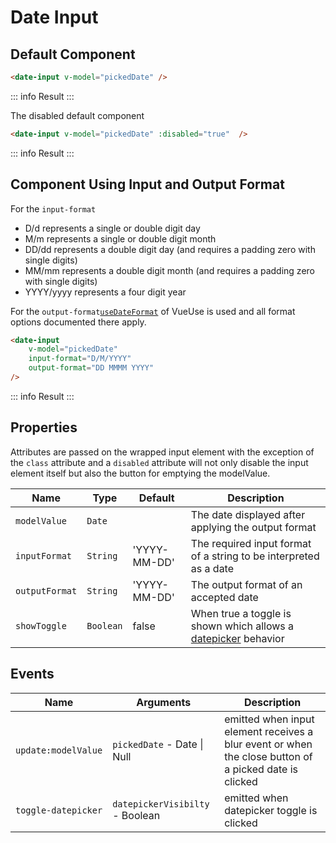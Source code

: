 <script setup>
    import DateInput from "../../src/components/DateInput.vue"
    import { ref } from "vue"
    const pickedDate = ref(null)
</script>

# Date Input

## Default Component
```html
<date-input v-model="pickedDate" />
```
::: info Result
<date-input v-model="pickedDate" />
:::

The disabled default component

```html
<date-input v-model="pickedDate" :disabled="true"  />
```
::: info Result
<date-input v-model="pickedDate" :disabled="true" />
:::

## Component Using Input and Output Format
For the `input-format`
- D/d represents a single or double digit day
- M/m represents a single or double digit month
- DD/dd represents a double digit day (and requires a padding zero with single digits)
- MM/mm represents a double digit month (and requires a padding zero with single digits)
- YYYY/yyyy represents a four digit year

For the `output-format`[`useDateFormat`](https://vueuse.org/shared/useDateFormat) of VueUse is used and all format options documented there apply.

```html
<date-input
    v-model="pickedDate"
    input-format="D/M/YYYY"
    output-format="DD MMMM YYYY"
/>
```
::: info Result
<date-input v-model="pickedDate" input-format="d/m/yyyy" output-format="DD MMMM YYYY" />
:::

## Properties

Attributes are passed on the wrapped input element with the exception of the `class` attribute and a `disabled` attribute will not only disable the input element itself but also the button for emptying the modelValue.

| Name           | Type      | Default      | Description                                                                  |
|----------------|-----------|--------------|------------------------------------------------------------------------------|
| `modelValue`   | `Date`    |              | The date displayed after applying the output format                          |
| `inputFormat`  | `String`  | 'YYYY-MM-DD' | The required input format of a string to be interpreted as a date            |
| `outputFormat` | `String`  | 'YYYY-MM-DD' | The output format of an accepted date                                        |
| `showToggle`   | `Boolean` | false        | When true a toggle is shown which allows a [datepicker](datepicker.md) behavior |

## Events
| Name                | Arguments                       | Description                                                                                           |
|---------------------|---------------------------------|-------------------------------------------------------------------------------------------------------|
| `update:modelValue` | `pickedDate` - Date \| Null     | emitted when input element receives a blur event or when the close button of a picked date is clicked |                                           |
| `toggle-datepicker` | `datepickerVisibilty` - Boolean | emitted when datepicker toggle is clicked                                                             |
